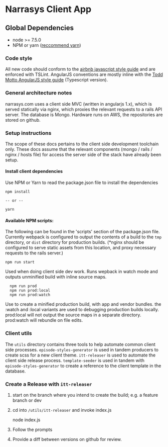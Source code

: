 
# Narrasys Client App

## Global Dependencies

- node >= 7.5.0
- NPM or yarn ([reccommend yarn](https://yarnpkg.com/en/docs/install#alternatives-tab))

### Code style

All new code should conform to the [airbnb javascript style guide](https://github.com/airbnb/javascript)
 and are enforced with TSLint. AngularJS conventions are mostly inline with the [Todd Motto AngularJS style guide](https://github.com/toddmotto/angularjs-styleguide/tree/master/typescript) (Typescript version).

### General architecture notes

narrasys.com uses a client side MVC (written in angularjs 1.x), which is served statically via nginx, which proxies
the relevant requests to a rails API server. The database is Mongo. Hardware runs on AWS, the repositories are stored on github.


### Setup instructions

The scope of these docs pertains to the client side development toolchain only.
These docs assume that the relevant components (mongo / rails / nginx / hosts file) for 
access the server side of the stack have already been setup.

#### Install client dependencies

Use NPM or Yarn to read the package.json file to install the dependencies

    npm install
    
    -- or --
    
    yarn
    
#### Available NPM scripts:

The following can be found in the 'scripts' section of the package.json file.
Currently webpack is configured to output the contents of a build to the <code>tmp</code>
directory, or <code>dist</code> directory for production builds. (*nginx should be configured to serve static assets from this location, and proxy 
necessary requests to the rails server.)
    
    npm run start

Used when doing client side dev work. Runs wepback in watch mode and outputs unminified build with inline source maps.
 
      npm run prod
      npm run prod:local
      npm run prod:watch
      
      
Use to create a minified production build, with app and vendor bundles. the :watch and :local
variants are used to debugging production builds locally. prod:local will not output the
source maps in a separate directory. prod:watch will rebundle on file edits.
 
### Client utils
 
 The <code>utils</code> directory contains three tools to help automate common
 client side processes. <code>episode-styles-generator</code> is used in tandem
 producers to create scss for a new client theme. <code>itt-releaser</code> is used
 to automate the client side release process. <code>template-seeder</code> is used
 in tandem with <code>episode-styles-generator</code> to create a reference to the 
 client template in the database. 
    
    
### Create a Release with <code>itt-releaser</code>

1. start on the branch where you intend to create the build; e.g. a feature branch or dev
2. cd into <code>/utils/itt-releaser</code> and invoke index.js


    node index.js

    

3. Follow the prompts 
4. Provide a diff between versions on github for review.
